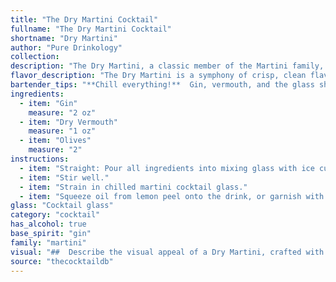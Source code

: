 ```yaml
---
title: "The Dry Martini Cocktail"
fullname: "The Dry Martini Cocktail"
shortname: "Dry Martini"
author: "Pure Drinkology"
collection:
description: "The Dry Martini, a classic member of the Martini family, is a gin-based cocktail with roots in 19th-century America. Its austere dryness, a testament to the dominance of gin over vermouth, is what defines it.  "
flavor_description: "The Dry Martini is a symphony of crisp, clean flavors. Gin's juniper and botanicals take center stage, with dry vermouth adding subtle herbal notes and a hint of dryness. The olive, a classic garnish, contributes a briny, savory touch, balancing the gin's boldness with a touch of earthiness. It's a sophisticated, refreshing cocktail with a long, satisfying finish. "
bartender_tips: "**Chill everything!**  Gin, vermouth, and the glass should all be ice cold.  **Use a quality gin** and a **dry vermouth**.  **Stir, don't shake!**  Shaking will dilute the cocktail.  **Garnish with an olive or a lemon twist.**  Remember, **a good Martini is all about balance**.  Don't overpower the gin with too much vermouth.  **Taste as you go** and adjust the vermouth to your liking. "
ingredients:
  - item: "Gin"
    measure: "2 oz"
  - item: "Dry Vermouth"
    measure: "1 oz"
  - item: "Olives"
    measure: "2"
instructions:
  - item: "Straight: Pour all ingredients into mixing glass with ice cubes."
  - item: "Stir well."
  - item: "Strain in chilled martini cocktail glass."
  - item: "Squeeze oil from lemon peel onto the drink, or garnish with olive."
glass: "Cocktail glass"
category: "cocktail"
has_alcohol: true
base_spirit: "gin"
family: "martini"
visual: "##  Describe the visual appeal of a Dry Martini, crafted with gin, dry vermouth, and olives. **Consider these elements:*** **Glass:** A classic chilled martini glass, with its iconic V-shape and stem.* **Liquid:** The clear, almost transparent gin, possibly with a slight hint of ice-cold chill. * **Vermouth:**  The subtle whisper of dry vermouth, adding a faint, pale-yellow hue to the gin. * **Olive:** A single, plump green olive, resting elegantly on a cocktail stick or skewer, or perhaps submerged in the gin.  * **Presentation:**  The overall look of the drink.  Is it minimalist, with just the olive as a garnish? Or are there other embellishments, like a twist of lemon peel?  How does the condensation from the chilled glass contribute to the visual appeal? **Please provide a detailed description that evokes the visual beauty of this classic cocktail.** "
source: "thecocktaildb"
---
```


